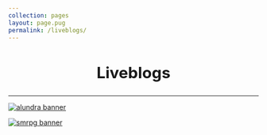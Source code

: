 ```yaml
---
collection: pages
layout: page.pug
permalink: /liveblogs/
---
```


<h2 style="text-align: center; font-size: 2.25em;">Liveblogs</h2>

---

[<img src="" alt="alundra banner" class="banner" />](./alundra/)

<!--[<img src="" alt="dust banner" class="banner" />](./dust/)-->

[<img src="" alt="smrpg banner" class="banner" />](./smrpg/)

<!--[<img src="" alt="vld banner" class="banner" />](./vld/)-->
